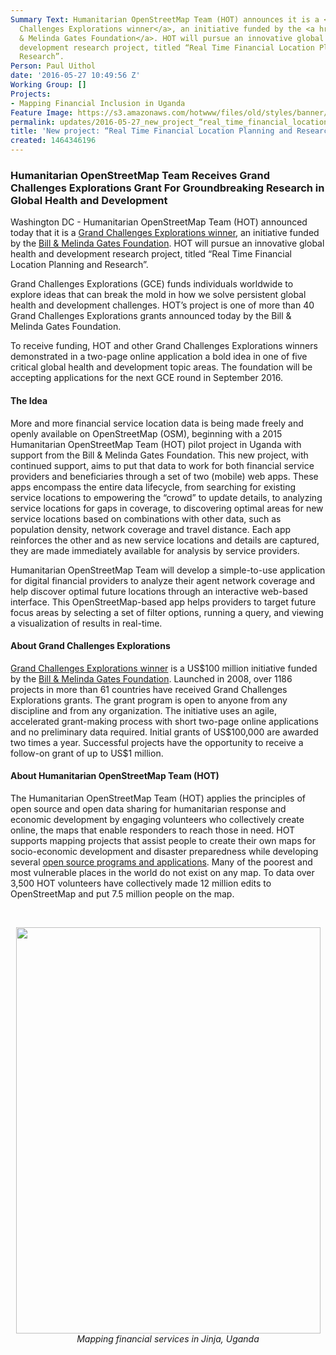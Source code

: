 ```yaml
---
Summary Text: Humanitarian OpenStreetMap Team (HOT) announces it is a <a href="http://www.grandchallenges.org/Explorations/Pages/Introduction.aspx">Grand
  Challenges Explorations winner</a>, an initiative funded by the <a href="http://www.gatesfoundation.org/Pages/home.aspx">Bill
  & Melinda Gates Foundation</a>. HOT will pursue an innovative global health and
  development research project, titled “Real Time Financial Location Planning and
  Research”.
Person: Paul Uithol
date: '2016-05-27 10:49:56 Z'
Working Group: []
Projects:
- Mapping Financial Inclusion in Uganda
Feature Image: https://s3.amazonaws.com/hotwww/files/old/styles/banner/public/20160304-104825_DSCF5989.jpg
permalink: updates/2016-05-27_new_project_“real_time_financial_location_planning_and_research”
title: 'New project: “Real Time Financial Location Planning and Research”'
created: 1464346196
---
```

<h3>Humanitarian OpenStreetMap Team Receives Grand Challenges Explorations Grant For Groundbreaking Research in Global Health and Development</h3><p>Washington DC - Humanitarian OpenStreetMap Team (HOT) announced today that it is a <a href="http://www.grandchallenges.org/Explorations/Pages/Introduction.aspx">Grand Challenges Explorations winner</a>, an initiative funded by the <a href="http://www.gatesfoundation.org/Pages/home.aspx">Bill &amp; Melinda Gates Foundation</a>. HOT will pursue an innovative global health and development research project, titled “Real Time Financial Location Planning and Research”.</p><p>Grand Challenges Explorations (GCE) funds individuals worldwide to explore ideas that can break the mold in how we solve persistent global health and development challenges. HOT’s project is one of more than 40 Grand Challenges Explorations grants announced today by the Bill &amp; Melinda Gates Foundation.</p><p>To receive funding, HOT and other Grand Challenges Explorations winners demonstrated in a two-page online application a bold idea in one of five critical global health and development topic areas. The foundation will be accepting applications for the next GCE round in September 2016.</p><h4>The Idea</h4><p>More and more financial service location data is being made freely and openly available on OpenStreetMap (OSM), beginning with a 2015 Humanitarian OpenStreetMap Team (HOT) pilot project in Uganda with support from the Bill &amp; Melinda Gates Foundation. This new project, with continued support, aims to put that data to work for both financial service providers and beneficiaries through a set of two (mobile) web apps. These apps encompass the entire data lifecycle, from searching for existing service locations to empowering the “crowd” to update details, to analyzing service locations for gaps in coverage, to discovering optimal areas for new service locations based on combinations with other data, such as population density, network coverage and travel distance. Each app reinforces the other and as new service locations and details are captured, they are made immediately available for analysis by service providers.</p><p>Humanitarian OpenStreetMap Team will develop a simple-to-use application for digital financial providers to analyze their agent network coverage and help discover optimal future locations through an interactive web-based interface. This OpenStreetMap-based app helps providers to target future focus areas by selecting a set of filter options, running a query, and viewing a visualization of results in real-time.</p><h4>About Grand Challenges Explorations</h4><p><a href="http://www.grandchallenges.org/Explorations/Pages/Introduction.aspx">Grand Challenges Explorations winner</a> is a US$100 million initiative funded by the <a href="http://www.gatesfoundation.org/Pages/home.aspx">Bill &amp; Melinda Gates Foundation</a>. Launched in 2008, over 1186 projects in more than 61 countries have received Grand Challenges Explorations grants. The grant program is open to anyone from any discipline and from any organization. The initiative uses an agile, accelerated grant-making process with short two-page online applications and no preliminary data required. Initial grants of US$100,000 are awarded two times a year. Successful projects have the opportunity to receive a follow-on grant of up to US$1 million.</p><h4>About Humanitarian OpenStreetMap Team (HOT)</h4><p>The Humanitarian OpenStreetMap Team (HOT) applies the principles of open source and open data sharing for humanitarian response and economic development by engaging volunteers who collectively create online, the maps that enable responders to reach those in need. HOT supports mapping projects that assist people to create their own maps for socio-economic development and disaster preparedness while developing several <a href="https://hotosm.org/projects/technical">open source programs and applications</a>. Many of the poorest and most vulnerable places in the world do not exist on any map. To data over 3,500 HOT volunteers have collectively made 12 million edits to OpenStreetMap and put 7.5 million people on the map.</p><p>&nbsp;</p><center><img src="https://s3.amazonaws.com/hotwww/files/old/20160304-104825_DSCF5989.jpg" alt="" height="650" width="487"><br><em>Mapping financial services in Jinja, Uganda</em></center>

